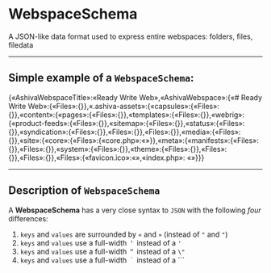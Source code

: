 # WebspaceSchema
A JSON-like data format used to express entire webspaces: folders, files, filedata

_______

## Simple example of a `WebspaceSchema`:

{«AshivaWebspaceTitle»:«Ready Write Web»,«AshivaWebspace»:{«# Ready Write Web»:{«Files»:{}},«.ashiva-assets»:{«capsules»:{«Files»:{}},«content»:{«pages»:{«Files»:{}},«templates»:{«Files»:{}},«webrig»:{«product-feeds»:{«Files»:{}},«sitemap»:{«Files»:{}},«status»:{«Files»:{}},«syndication»:{«Files»:{}},«Files»:{}},«Files»:{}},«media»:{«Files»:{}},«site»:{«core»:{«Files»:{«core.php»:«»}},«meta»:{«manifests»:{«Files»:{}},«Files»:{}},«system»:{«Files»:{}},«theme»:{«Files»:{}},«Files»:{}},«Files»:{}},«Files»:{«favicon.ico»:«»,«index.php»: «<?php include $_SERVER[＇DOCUMENT_ROOT＇].＇/.ashiva-assets/site/core/core.php＇; getAshivaPage(); ?>»}}}

____

## Description of `WebspaceSchema`

A **WebspaceSchema** has a very close syntax to `JSON` with the following *four* differences:

 1. `keys` and `values` are surrounded by `«` and `»` (instead of `"` and `"`)
 2. `keys` and `values` use a full-width `＇` instead of a `'`
 3. `keys` and `values` use a full-width `＂` instead of a `\"`
 4. `keys` and `values` use a full-width `｀` instead of a `\``
